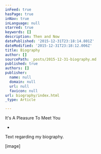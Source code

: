 ```yaml
---
inFeed: true
hasPage: true
inNav: true
inLanguage: null
starred: true
keywords: []
description: Then and Now
datePublished: '2015-12-31T23:18:14.801Z'
dateModified: '2015-12-31T23:18:12.006Z'
title: Biography
author: []
sourcePath: _posts/2015-12-31-biography.md
published: true
authors: []
publisher:
  name: null
  domain: null
  url: null
  favicon: null
url: biography/index.html
_type: Article

---
```

It's A Pleasure To Meet You

-

Text regarding my biography.

\[image\]